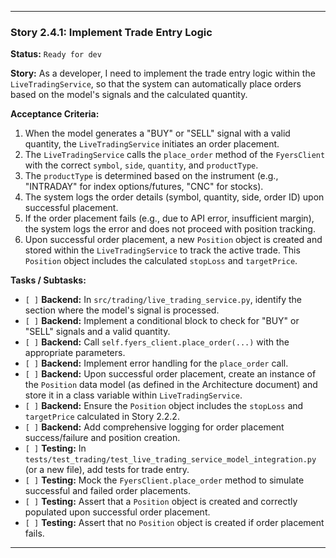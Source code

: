 ---

### **Story 2.4.1: Implement Trade Entry Logic**

**Status:** `Ready for dev`

**Story:**
As a developer, I need to implement the trade entry logic within the `LiveTradingService`, so that the system can automatically place orders based on the model's signals and the calculated quantity.

**Acceptance Criteria:**
1.  When the model generates a "BUY" or "SELL" signal with a valid quantity, the `LiveTradingService` initiates an order placement.
2.  The `LiveTradingService` calls the `place_order` method of the `FyersClient` with the correct `symbol`, `side`, `quantity`, and `productType`.
3.  The `productType` is determined based on the instrument (e.g., "INTRADAY" for index options/futures, "CNC" for stocks).
4.  The system logs the order details (symbol, quantity, side, order ID) upon successful placement.
5.  If the order placement fails (e.g., due to API error, insufficient margin), the system logs the error and does not proceed with position tracking.
6.  Upon successful order placement, a new `Position` object is created and stored within the `LiveTradingService` to track the active trade. This `Position` object includes the calculated `stopLoss` and `targetPrice`.

**Tasks / Subtasks:**
-   `[ ]` **Backend:** In `src/trading/live_trading_service.py`, identify the section where the model's signal is processed.
-   `[ ]` **Backend:** Implement a conditional block to check for "BUY" or "SELL" signals and a valid quantity.
-   `[ ]` **Backend:** Call `self.fyers_client.place_order(...)` with the appropriate parameters.
-   `[ ]` **Backend:** Implement error handling for the `place_order` call.
-   `[ ]` **Backend:** Upon successful order placement, create an instance of the `Position` data model (as defined in the Architecture document) and store it in a class variable within `LiveTradingService`.
-   `[ ]` **Backend:** Ensure the `Position` object includes the `stopLoss` and `targetPrice` calculated in Story 2.2.2.
-   `[ ]` **Backend:** Add comprehensive logging for order placement success/failure and position creation.
-   `[ ]` **Testing:** In `tests/test_trading/test_live_trading_service_model_integration.py` (or a new file), add tests for trade entry.
-   `[ ]` **Testing:** Mock the `FyersClient.place_order` method to simulate successful and failed order placements.
-   `[ ]` **Testing:** Assert that a `Position` object is created and correctly populated upon successful order placement.
-   `[ ]` **Testing:** Assert that no `Position` object is created if order placement fails.

---